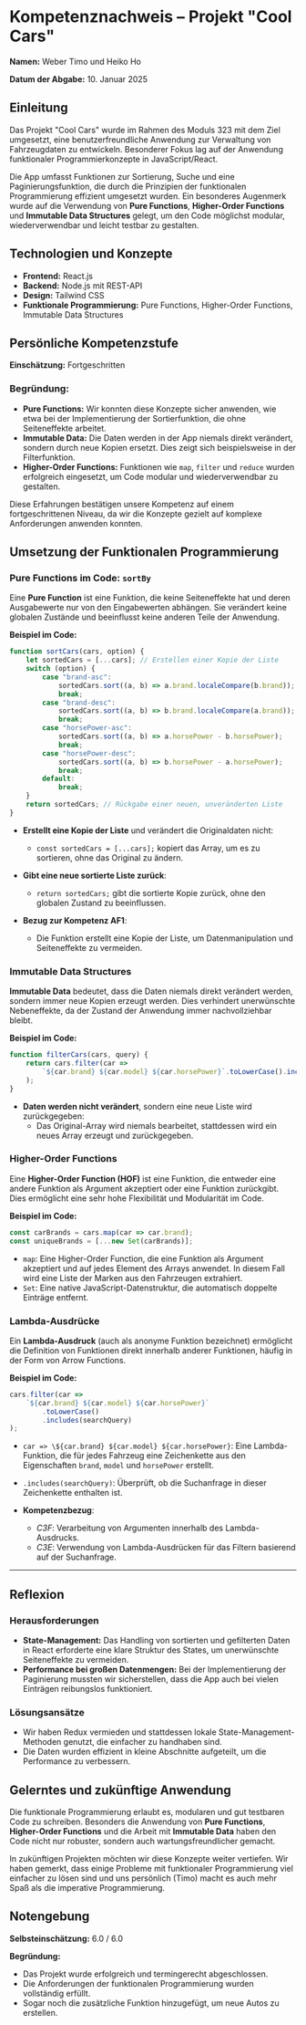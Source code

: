 # Kompetenznachweis – Projekt "Cool Cars"

**Namen:** Weber Timo und Heiko Ho

**Datum der Abgabe:** 10. Januar 2025  

## Einleitung

Das Projekt "Cool Cars" wurde im Rahmen des Moduls 323 mit dem Ziel umgesetzt, eine benutzerfreundliche Anwendung zur Verwaltung von Fahrzeugdaten zu entwickeln. Besonderer Fokus lag auf der Anwendung funktionaler Programmierkonzepte in JavaScript/React.

Die App umfasst Funktionen zur Sortierung, Suche und eine Paginierungsfunktion, die durch die Prinzipien der funktionalen Programmierung effizient umgesetzt wurden. Ein besonderes Augenmerk wurde auf die Verwendung von **Pure Functions**, **Higher-Order Functions** und **Immutable Data Structures** gelegt, um den Code möglichst modular, wiederverwendbar und leicht testbar zu gestalten.

## Technologien und Konzepte

- **Frontend:** React.js  
- **Backend:** Node.js mit REST-API  
- **Design:** Tailwind CSS  
- **Funktionale Programmierung:** Pure Functions, Higher-Order Functions, Immutable Data Structures  

## Persönliche Kompetenzstufe

**Einschätzung:** Fortgeschritten  

### Begründung:

- **Pure Functions:** Wir konnten diese Konzepte sicher anwenden, wie etwa bei der Implementierung der Sortierfunktion, die ohne Seiteneffekte arbeitet.  
- **Immutable Data:** Die Daten werden in der App niemals direkt verändert, sondern durch neue Kopien ersetzt. Dies zeigt sich beispielsweise in der Filterfunktion.  
- **Higher-Order Functions:** Funktionen wie `map`, `filter` und `reduce` wurden erfolgreich eingesetzt, um Code modular und wiederverwendbar zu gestalten.  

Diese Erfahrungen bestätigen unsere Kompetenz auf einem fortgeschrittenen Niveau, da wir die Konzepte gezielt auf komplexe Anforderungen anwenden konnten.

## Umsetzung der Funktionalen Programmierung

### Pure Functions im Code: `sortBy`

Eine **Pure Function** ist eine Funktion, die keine Seiteneffekte hat und deren Ausgabewerte nur von den Eingabewerten abhängen. Sie verändert keine globalen Zustände und beeinflusst keine anderen Teile der Anwendung.

**Beispiel im Code:**

```javascript
function sortCars(cars, option) {
    let sortedCars = [...cars]; // Erstellen einer Kopie der Liste
    switch (option) {
        case "brand-asc":
            sortedCars.sort((a, b) => a.brand.localeCompare(b.brand));
            break;
        case "brand-desc":
            sortedCars.sort((a, b) => b.brand.localeCompare(a.brand));
            break;
        case "horsePower-asc":
            sortedCars.sort((a, b) => a.horsePower - b.horsePower);
            break;
        case "horsePower-desc":
            sortedCars.sort((a, b) => b.horsePower - a.horsePower);
            break;
        default:
            break;
    }
    return sortedCars; // Rückgabe einer neuen, unveränderten Liste
}
```

- **Erstellt eine Kopie der Liste** und verändert die Originaldaten nicht:
  - `const sortedCars = [...cars];` kopiert das Array, um es zu sortieren, ohne das Original zu ändern.
  
- **Gibt eine neue sortierte Liste zurück**:
  - `return sortedCars;` gibt die sortierte Kopie zurück, ohne den globalen Zustand zu beeinflussen.

- **Bezug zur Kompetenz AF1**:  
  - Die Funktion erstellt eine Kopie der Liste, um Datenmanipulation und Seiteneffekte zu vermeiden.

### Immutable Data Structures

**Immutable Data** bedeutet, dass die Daten niemals direkt verändert werden, sondern immer neue Kopien erzeugt werden. Dies verhindert unerwünschte Nebeneffekte, da der Zustand der Anwendung immer nachvollziehbar bleibt.

**Beispiel im Code:**

```javascript
function filterCars(cars, query) {
    return cars.filter(car =>
        `${car.brand} ${car.model} ${car.horsePower}`.toLowerCase().includes(query.toLowerCase())
    );
}
```

- **Daten werden nicht verändert**, sondern eine neue Liste wird zurückgegeben:
  - Das Original-Array wird niemals bearbeitet, stattdessen wird ein neues Array erzeugt und zurückgegeben.

### Higher-Order Functions

Eine **Higher-Order Function (HOF)** ist eine Funktion, die entweder eine andere Funktion als Argument akzeptiert oder eine Funktion zurückgibt. Dies ermöglicht eine sehr hohe Flexibilität und Modularität im Code.

**Beispiel im Code:**

```javascript
const carBrands = cars.map(car => car.brand);
const uniqueBrands = [...new Set(carBrands)];
```

- `map`: Eine Higher-Order Function, die eine Funktion als Argument akzeptiert und auf jedes Element des Arrays anwendet. In diesem Fall wird eine Liste der Marken aus den Fahrzeugen extrahiert.
- `Set`: Eine native JavaScript-Datenstruktur, die automatisch doppelte Einträge entfernt.

### Lambda-Ausdrücke

Ein **Lambda-Ausdruck** (auch als anonyme Funktion bezeichnet) ermöglicht die Definition von Funktionen direkt innerhalb anderer Funktionen, häufig in der Form von Arrow Functions.

**Beispiel im Code:**

```javascript
cars.filter(car => 
    `${car.brand} ${car.model} ${car.horsePower}`
        .toLowerCase()
        .includes(searchQuery)
);
```

- `car => \${car.brand} ${car.model} ${car.horsePower}`: Eine Lambda-Funktion, die für jedes Fahrzeug eine Zeichenkette aus den Eigenschaften `brand`, `model` und `horsePower` erstellt.
- `.includes(searchQuery)`: Überprüft, ob die Suchanfrage in dieser Zeichenkette enthalten ist.

- **Kompetenzbezug**:
  - *C3F*: Verarbeitung von Argumenten innerhalb des Lambda-Ausdrucks.
  - *C3E*: Verwendung von Lambda-Ausdrücken für das Filtern basierend auf der Suchanfrage.

---

## Reflexion

### Herausforderungen

- **State-Management:** Das Handling von sortierten und gefilterten Daten in React erforderte eine klare Struktur des States, um unerwünschte Seiteneffekte zu vermeiden.  
- **Performance bei großen Datenmengen:** Bei der Implementierung der Paginierung mussten wir sicherstellen, dass die App auch bei vielen Einträgen reibungslos funktioniert.

### Lösungsansätze

- Wir haben Redux vermieden und stattdessen lokale State-Management-Methoden genutzt, die einfacher zu handhaben sind.  
- Die Daten wurden effizient in kleine Abschnitte aufgeteilt, um die Performance zu verbessern.

## Gelerntes und zukünftige Anwendung

Die funktionale Programmierung erlaubt es, modularen und gut testbaren Code zu schreiben. Besonders die Anwendung von **Pure Functions**, **Higher-Order Functions** und die Arbeit mit **Immutable Data** haben den Code nicht nur robuster, sondern auch wartungsfreundlicher gemacht.

In zukünftigen Projekten möchten wir diese Konzepte weiter vertiefen. Wir haben gemerkt, dass einige Probleme mit funktionaler Programmierung viel einfacher zu lösen sind und uns persönlich (Timo) macht es auch mehr Spaß als die imperative Programmierung.

## Notengebung

**Selbsteinschätzung:** 6.0 / 6.0

**Begründung:**
- Das Projekt wurde erfolgreich und termingerecht abgeschlossen.  
- Die Anforderungen der funktionalen Programmierung wurden vollständig erfüllt.  
- Sogar noch die zusätzliche Funktion hinzugefügt, um neue Autos zu erstellen.
